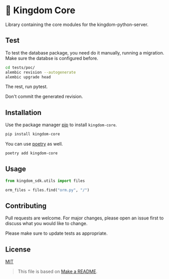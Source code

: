 # 🏰 Kingdom Core

Library containing the core modules for the kingdom-python-server.

## Test

To test the database package, you need do it manually, running a migration. Make sure the databse is configured before.

```bash
cd tests/poc/
alembic revision --autogenerate
alembic upgrade head
```

The rest, run pytest.

Don't commit the generated revision.

## Installation

Use the package manager [pip](https://pip.pypa.io/en/stable/) to install `kingdom-core`.

```bash
pip install kingdom-core
```

You can use [poetry]() as well.

```bash
poetry add kingdom-core
```

## Usage

```python
from kingdom_sdk.utils import files

orm_files = files.find("orm.py", "/")
```

## Contributing
Pull requests are welcome. For major changes, please open an issue first to discuss what you would like to change.

Please make sure to update tests as appropriate.

## License
[MIT](https://choosealicense.com/licenses/mit/)

> This file is based on [Make a README](https://www.makeareadme.com/).
